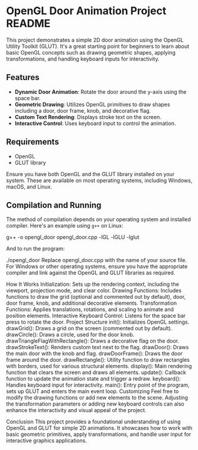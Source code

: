 # OpenGL Door Animation Project README

This project demonstrates a simple 2D door animation using the OpenGL Utility Toolkit (GLUT). It's a great starting point for beginners to learn about basic OpenGL concepts such as drawing geometric shapes, applying transformations, and handling keyboard inputs for interactivity.

## Features

- **Dynamic Door Animation**: Rotate the door around the y-axis using the space bar.
- **Geometric Drawing**: Utilizes OpenGL primitives to draw shapes including a door, door frame, knob, and decorative flag.
- **Custom Text Rendering**: Displays stroke text on the screen.
- **Interactive Control**: Uses keyboard input to control the animation.

## Requirements

- OpenGL
- GLUT library

Ensure you have both OpenGL and the GLUT library installed on your system. These are available on most operating systems, including Windows, macOS, and Linux.

## Compilation and Running

The method of compilation depends on your operating system and installed compiler. Here's an example using `g++` on Linux:


g++ -o opengl_door opengl_door.cpp -lGL -lGLU -lglut

And to run the program:

./opengl_door
Replace opengl_door.cpp with the name of your source file. For Windows or other operating systems, ensure you have the appropriate compiler and link against the OpenGL and GLUT libraries as required.

How It Works
Initialization: Sets up the rendering context, including the viewport, projection mode, and clear color.
Drawing Functions: Includes functions to draw the grid (optional and commented out by default), door, door frame, knob, and additional decorative elements.
Transformation Functions: Applies translations, rotations, and scaling to animate and position elements.
Interactive Keyboard Control: Listens for the space bar press to rotate the door.
Project Structure
init(): Initializes OpenGL settings.
drawGrid(): Draws a grid on the screen (commented out by default).
drawCircle(): Draws a circle, used for the door knob.
drawTriangleFlagWithRectangle(): Draws a decorative flag on the door.
drawStrokeText(): Renders custom text next to the flag.
drawDoor(): Draws the main door with the knob and flag.
drawDoorFrame(): Draws the door frame around the door.
drawRectangle(): Utility function to draw rectangles with borders, used for various structural elements.
display(): Main rendering function that clears the screen and draws all elements.
update(): Callback function to update the animation state and trigger a redraw.
keyboard(): Handles keyboard input for interactivity.
main(): Entry point of the program, sets up GLUT and enters the main event loop.
Customizing
Feel free to modify the drawing functions or add new elements to the scene. Adjusting the transformation parameters or adding new keyboard controls can also enhance the interactivity and visual appeal of the project.

Conclusion
This project provides a foundational understanding of using OpenGL and GLUT for simple 2D animations. It showcases how to work with basic geometric primitives, apply transformations, and handle user input for interactive graphics applications.


